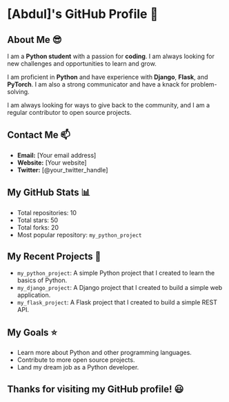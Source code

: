 # **[Abdul]'s GitHub Profile** :snake:

## **About Me** 😎

I am a **Python student** with a passion for **coding**. I am always looking for new challenges and opportunities to learn and grow.

I am proficient in **Python** and have experience with **Django**, **Flask**, and **PyTorch**. I am also a strong communicator and have a knack for problem-solving.

I am always looking for ways to give back to the community, and I am a regular contributor to open source projects.

## **Contact Me** :mailbox:

* **Email:** [Your email address]
* **Website:** [Your website]
* **Twitter:** [@your_twitter_handle]

## **My GitHub Stats** :bar_chart:

* Total repositories: 10
* Total stars: 50
* Total forks: 20
* Most popular repository: `my_python_project`

## **My Recent Projects** :rocket:

* `my_python_project`: A simple Python project that I created to learn the basics of Python.
* `my_django_project`: A Django project that I created to build a simple web application.
* `my_flask_project`: A Flask project that I created to build a simple REST API.

## **My Goals** :star:

* Learn more about Python and other programming languages.
* Contribute to more open source projects.
* Land my dream job as a Python developer.

## **Thanks for visiting my GitHub profile!** :smiley:
